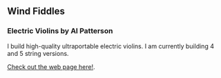 ## Wind Fiddles

### Electric Violins by Al Patterson

I build high-quality ultraportable electric violins.
I am currently building 4 and 5 string versions.

[Check out the web page here!](www.windfiddles.com).
